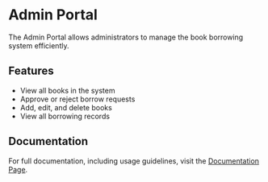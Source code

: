 # Admin Portal

The Admin Portal allows administrators to manage the book borrowing system efficiently.

## Features
- View all books in the system
- Approve or reject borrow requests
- Add, edit, and delete books
- View all borrowing records

## Documentation
For full documentation, including usage guidelines, visit the [Documentation Page](https://tzachipinhas.github.io/Android_Seminar_FlaskApi/).

